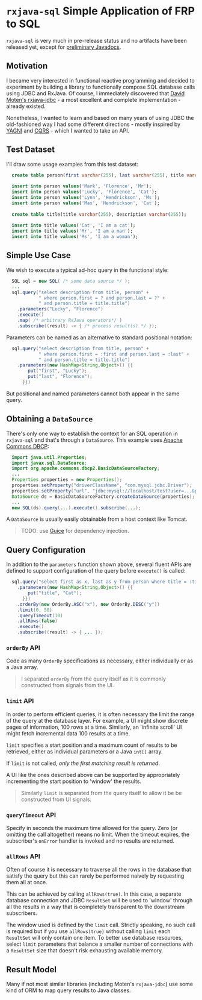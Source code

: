 # ```rxjava-sql``` Simple Application of FRP to SQL

```rxjava-sql``` is very much in pre-release status and no artifacts have been released yet,
except for [preliminary Javadocs](https://mflorence99.github.io/rxjava-sql-docs/javadoc/index.html).
 
 
## Motivation

I became very interested in functional reactive programming and decided to experiment by 
building a library to functionally compose SQL database calls using JDBC and RxJava. Of course,
I immediately discovered that [David Moten's rxjava-jdbc](https://github.com/davidmoten/rxjava-jdbc) -
a most excellent and complete implementation - already existed.

Nonetheless, I wanted to learn and based on many years of using JDBC the old-fashioned way I had
some different directions - mostly inspired by 
[YAGNI](https://en.wikipedia.org/wiki/You_aren%27t_gonna_need_it) and 
[CQRS](http://martinfowler.com/bliki/CQRS.html) - which I wanted to take an API.


## Test Dataset

I'll draw some usage examples from this test dataset:

```SQL
  create table person(first varchar(255), last varchar(255), title varchar(255));
  
  insert into person values('Mark', 'Florence', 'Mr');
  insert into person values('Lucky', 'Florence', 'Cat');
  insert into person values('Lynn', 'Hendrickson', 'Ms');
  insert into person values('Max', 'Hendrickson', 'Cat');
  
  create table title(title varchar(255), description varchar(255));
  
  insert into title values('Cat', 'I am a cat');
  insert into title values('Mr', 'I am a man');
  insert into title values('Ms', 'I am a woman');
```


## Simple Use Case

We wish to execute a typical ad-hoc query in the functional style:

```Java
  SQL sql = new SQL( /* some data source */ );
  ...
  sql.query("select description from title, person" + 
            " where person.first = ? and person.last = ?" + 
            " and person.title = title.title")
    .parameters("Lucky", "Florence")
    .execute()
    .map( /* arbitrary RxJava operators*/ )
    .subscribe((result) -> { /* process result(s) */ });
```

Parameters can be named as an alternative to standard positional notation:

```Java
  sql.query("select description from title, person" + 
            " where person.first = :first and person.last = :last" + 
            " and person.title = title.title")
    .parameters(new HashMap<String,Object>() {{
        put("first", "Lucky");
        put("last", "Florence");
      }})
```

But positional and named parameters cannot both appear in the same query.


## Obtaining a ```DataSource```

There's only one way to establish the context for an SQL operation in ```rxjava-sql```
and that's through a ```DataSource```. 
This example uses [Apache Commons DBCP](https://commons.apache.org/proper/commons-dbcp/):

```Java
  import java.util.Properties;
  import javax.sql.DataSource;
  import org.apache.commons.dbcp2.BasicDataSourceFactory;
  ...
  Properties properties = new Properties();
  properties.setProperty("driverClassName", "com.mysql.jdbc.Driver");
  properties.setProperty("url", "jdbc:mysql://localhost/test?user=...&password=...");
  DataSource ds = BasicDataSourceFactory.createDataSource(properties);
  ...
  new SQL(ds).query(...).execute().subscribe(...);
```

A ```DataSource``` is usually easily obtainable from a host context like Tomcat.

> TODO: use [Guice](https://github.com/google/guice) for dependency injection.


## Query Configuration

In addition to the ```parameters``` function shown above, several fluent APIs are defined
to support configuration of the query before ```execute()``` is called:

```Java
  sql.query("select first as x, last as y from person where title = :title")
    .parameters(new HashMap<String,Object>() {{
        put("title", "Cat");
      }})
    .orderBy(new OrderBy.ASC("x"), new OrderBy.DESC("y"))
    .limit(0, 50)
    .queryTimeout(10)
    .allRows(false)
    .execute()
    .subscribe((result) -> { ... });
```


### ```orderBy``` API

Code as many ```OrderBy``` specifications as necessary, either individually or as a Java array.

> I separated ```orderBy``` from the query itself as it is commonly constructed from
signals from the UI.


### ```limit``` API

In order to perform efficient queries, it is often necessary the limit the range of the
query at the database layer. For example, a UI might show discrete pages of information, 100
rows at a time. Similarly, an 'infinite scroll' UI might fetch incremental data 100 results
at a time.

```limit``` specifies a start position and a maximum count of results to be retrieved, either as
individual parameters or a Java ```int[]``` array.

If ```limit``` is not called, *only the first matching result is returned*.

A UI like the ones described above can be supported by appropriately incrementing the
start position to 'window' the results.

> Similarly ```limit``` is separated from the query itself to allow it be be constructed from
UI signals.


### ```queryTimeout``` API

Specify in seconds the maximum time allowed for the query. Zero (or omitting the call
altogether) means no limit. When the timeout expires, the subscriber's ```onError```
handler is invoked and no results are returned.


### ```allRows``` API

Often of course it is necessary to traverse all the rows in the database that satisfy the
query but this can rarely be performed naively by requesting them all at once.

This can be achieved by calling ```allRows(true)```. In this case, a separate database
connection and JDBC ```ResultSet``` will be used to 'window' through all the results in a 
way that is completely transparent to the downstream subscribers.

The window used is defined by the ```limit``` call. Strictly speaking, no such call is required
but if you use ```allRows(true)``` without calling ```limit``` each ```ResultSet``` will
only contain one item. To better use database resources, select ```limit``` parameters that 
balance a smaller number of connections with a ```ResultSet``` size that doesn't risk
exhausting available memory.


## Result Model

Many if not most similar libraries (including Moten's ```rxjava-jdbc```) use some kind of
ORM to map query results to Java classes.